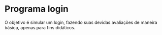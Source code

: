 # Programa login

O objetivo é simular um login, fazendo suas devidas avaliações de maneira básica, apenas para fins didáticos.
